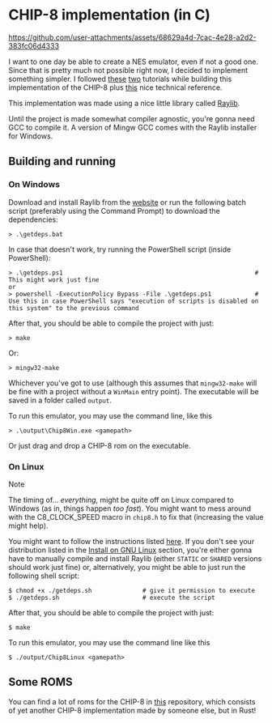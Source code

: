 # CHIP-8 implementation (in C)


https://github.com/user-attachments/assets/68629a4d-7cac-4e28-a2d2-383fc06d4333


I want to one day be able to create a NES emulator, even if not a good
one. Since that is pretty much not possible right now, I decided to implement something simpler. I followed [these](https://multigesture.net/articles/how-to-write-an-emulator-chip-8-interpreter/) [two](https://tobiasvl.github.io/blog/write-a-chip-8-emulator/) tutorials while building this implementation of the CHIP-8 plus [this](http://devernay.free.fr/hacks/chip8/C8TECH10.HTM) nice technical reference.

This implementation was made using a nice little library called [Raylib](https://www.raylib.com/).

Until the project is made somewhat compiler agnostic, you're gonna need GCC to compile it. A version of Mingw GCC comes with the Raylib installer for Windows.

## Building and running

### On Windows

Download and install Raylib from the [website](https://www.raylib.com) or run the following batch script (preferably using the Command Prompt) to download the dependencies:

```console
> .\getdeps.bat
```

In case that doesn't work, try running the PowerShell script (inside PowerShell):

```console
> .\getdeps.ps1                                                     # This might work just fine
or
> powershell -ExecutionPolicy Bypass -File .\getdeps.ps1            # Use this in case PowerShell says "execution of scripts is disabled on this system" to the previous command
```

After that, you should be able to compile the project with just:

```console
> make
```

Or:

```console
> mingw32-make
```

Whichever you've got to use (although this assumes that `mingw32-make` will be fine with a project without a `WinMain` entry point). The executable will be saved in a folder called `output`.<br>

To run this emulator, you may use the command line, like this

```console
> .\output\Chip8Win.exe <gamepath>
```

Or just drag and drop a CHIP-8 rom on the executable.

### On Linux

> [!NOTE]
> The timing of... _everything_, might be quite off on Linux compared to Windows (as in, things happen _too fast_). You might want to mess around with the C8_CLOCK_SPEED macro in `chip8.h` to fix that (increasing the value might help).

You might want to follow the instructions listed [here](https://github.com/raysan5/raylib/wiki/Working-on-GNU-Linux). If you don't see your distribution listed in the
[Install on GNU Linux](https://github.com/raysan5/raylib/wiki/Working-on-GNU-Linux#install-on-gnu-linux) section, you're either gonna have to manually compile and install Raylib (either
`STATIC` or `SHARED` versions should work just fine) or, alternatively, you might be able to just run the following shell script:

```console
$ chmod +x ./getdeps.sh              # give it permission to execute
$ ./getdeps.sh                       # execute the script
```

After that, you should be able to compile the project with just:

```console
$ make
```

To run this emulator, you may use the command line like this

```console
$ ./output/Chip8Linux <gamepath>
```

## Some ROMS

You can find a lot of roms for the CHIP-8 in [this](https://github.com/AlexEne/rust-chip8) repository, which consists of yet another CHIP-8 implementation made by someone else, but in Rust!
